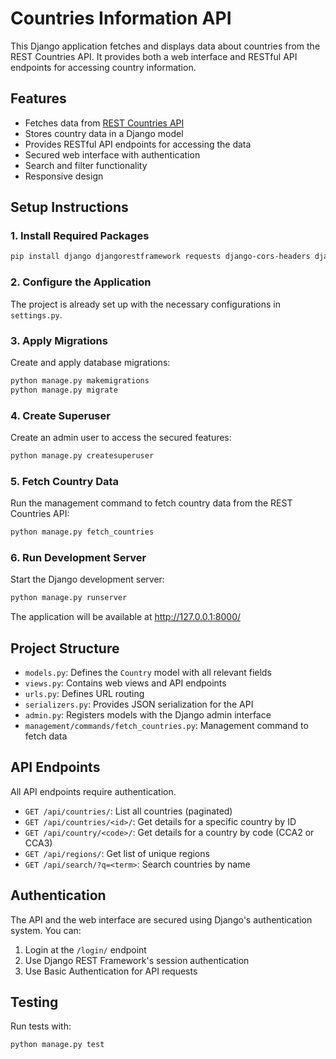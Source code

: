 
# Countries Information API

This Django application fetches and displays data about countries from the REST Countries API. It provides both a web interface and RESTful API endpoints for accessing country information.

## Features

- Fetches data from [REST Countries API](https://restcountries.com/v3.1/all)
- Stores country data in a Django model
- Provides RESTful API endpoints for accessing the data
- Secured web interface with authentication
- Search and filter functionality
- Responsive design

## Setup Instructions

### 1. Install Required Packages

```bash
pip install django djangorestframework requests django-cors-headers django-filter
```

### 2. Configure the Application

The project is already set up with the necessary configurations in `settings.py`.

### 3. Apply Migrations

Create and apply database migrations:

```bash
python manage.py makemigrations
python manage.py migrate
```

### 4. Create Superuser

Create an admin user to access the secured features:

```bash
python manage.py createsuperuser
```

### 5. Fetch Country Data

Run the management command to fetch country data from the REST Countries API:

```bash
python manage.py fetch_countries
```

### 6. Run Development Server

Start the Django development server:

```bash
python manage.py runserver
```

The application will be available at http://127.0.0.1:8000/

## Project Structure

- `models.py`: Defines the `Country` model with all relevant fields
- `views.py`: Contains web views and API endpoints
- `urls.py`: Defines URL routing
- `serializers.py`: Provides JSON serialization for the API
- `admin.py`: Registers models with the Django admin interface
- `management/commands/fetch_countries.py`: Management command to fetch data

## API Endpoints

All API endpoints require authentication.

- `GET /api/countries/`: List all countries (paginated)
- `GET /api/countries/<id>/`: Get details for a specific country by ID
- `GET /api/country/<code>/`: Get details for a country by code (CCA2 or CCA3)
- `GET /api/regions/`: Get list of unique regions
- `GET /api/search/?q=<term>`: Search countries by name

## Authentication

The API and the web interface are secured using Django's authentication system. You can:

1. Login at the `/login/` endpoint
2. Use Django REST Framework's session authentication
3. Use Basic Authentication for API requests

## Testing

Run tests with:

```bash
python manage.py test
```
